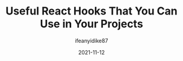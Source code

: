 ---
author: ifeanyidike87
date: 2021-11-12
permalink: false
publisher: smashingmag
tags:
  - react
  - hooks
target_url: https://www.smashingmagazine.com/2021/11/useful-react-hooks/
title: Useful React Hooks That You Can Use in Your Projects
---